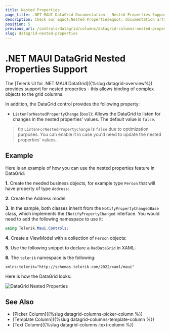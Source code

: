 ```yaml
---
title: Nested Properties
page_title: .NET MAUI DataGrid Documentation - Nested Properties Support
description: Check our &quot;Nested Properties&quot; documentation article for Telerik DataGrid for .NET MAUI.
position: 5
previous_url: /controls/datagrid/columns/datagrid-columns-nested-properties
slug: datagrid-nested-properties
---
```


# .NET MAUI DataGrid Nested Properties Support

The [Telerik UI for .NET MAUI DataGrid]({%slug datagrid-overview%}) provides support for nested properties - this allows binding of complex objects to the grid columns.

In addition, the DataGrid control provides the following property:  
* `ListenForNestedPropertyChange` (`bool`): Allows the DataGrid to listen for changes in the nested properties' values. The default value is `false`.

>tip `ListenForNestedPropertyChange` is `false` due to optimization purposes. You can enable it in case you'd need to update the nested properties' values.

## Example

Here is an example of how you can use the nested properties feature in DataGrid:

**1.** Create the needed business objects, for example type `Person` that will have property of type `Address`:

<snippet id='datagrid-nested-property-person' />

**2.** Create the Address model:

<snippet id='datagrid-nested-proprty-address' />

**3.** In the sample, both classes inherit from the `NotifyPropertyChangedBase` class, which implements the `INotifyPropertyChanged` interface. You would need to add the following namespace to use it:

```C#
using Telerik.Maui.Controls;
```

**4.** Create a ViewModel with a collection of `Person` objects:

<snippet id='datagrid-nested-property-viewmodel' />

**5.** Use the following snippet to declare a `RadDataGrid` in XAML:

<snippet id='datagrid-nested-property-xaml' />

**6.** The `telerik` namespace is the following:

```XAML
xmlns:telerik="http://schemas.telerik.com/2022/xaml/maui"
```

Here is how the DataGrid looks:

![DataGrid Nested Properties](../images/datagrid-nested-properties.png)

## See Also

- [Picker Column]({%slug datagrid-columns-picker-column %})
- [Template Column]({%slug datagrid-columns-template-column %})
- [Text Column]({%slug datagrid-columns-text-column %})
